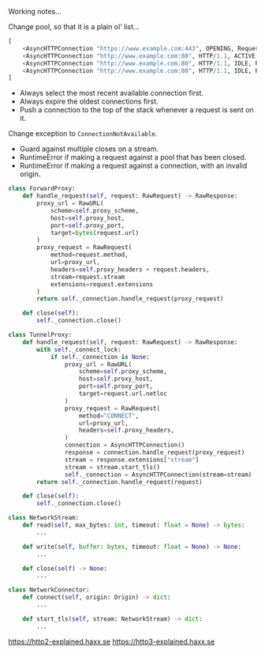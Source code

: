 Working notes...

Change pool, so that it is a plain ol' list...

```python
[
    <AsyncHTTPConnection "https://www.example.com:443", OPENING, Request Count: 1>
    <AsyncHTTPConnection "http://www.example.com:80", HTTP/1.1, ACTIVE, Request Count: 6>
    <AsyncHTTPConnection "http://www.example.com:80", HTTP/1.1, IDLE, Request Count: 1>
    <AsyncHTTPConnection "http://www.example.com:80", HTTP/1.1, IDLE, Request Count: 3>
]
```

* Always select the most recent available connection first.
* Always expire the oldest connections first.
* Push a connection to the top of the stack whenever a request is sent on it.

Change exception to `ConnectionNotAvailable`.

* Guard against multiple closes on a stream.
* RuntimeError if making a request against a pool that has been closed.
* RuntimeError if making a request against a connection, with an invalid origin.

```python
class ForwardProxy:
    def handle_request(self, request: RawRequest) -> RawResponse:
        proxy_url = RawURL(
            scheme=self.proxy_scheme,
            host=self.proxy_host,
            port=self.proxy_port,
            target=bytes(request.url)
        )
        proxy_request = RawRequest(
            method=request.method,
            url=proxy_url,
            headers=self.proxy_headers + request.headers,
            stream=request.stream
            extensions=request.extensions
        )
        return self._connection.handle_request(proxy_request)

    def close(self):
        self._connection.close()
```


```python
class TunnelProxy:
    def handle_request(self, request: RawRequest) -> RawResponse:
        with self._connect_lock:
            if self._connection is None:
                proxy_url = RawURL(
                    scheme=self.proxy_scheme,
                    host=self.proxy_host,
                    port=self.proxy_port,
                    target=request.url.netloc
                )
                proxy_request = RawRequest(
                    method="CONNECT",
                    url=proxy_url,
                    headers=self.proxy_headers,
                )
                connection = AsyncHTTPConnection()
                response = connection.handle_request(proxy_request)
                stream = response.extensions["stream"]
                stream = stream.start_tls()
                self._connection = AsyncHTTPConnection(stream=stream)
        return self._connection.handle_request(request)

    def close(self):
        self._connection.close()
```


```python
class NetworkStream:
    def read(self, max_bytes: int, timeout: float = None) -> bytes:
        ...

    def write(self, buffer: bytes, timeout: float = None) -> None:
        ...

    def close(self) -> None:
        ...
```


```python
class NetworkConnector:
    def connect(self, origin: Origin) -> dict:
        ...

    def start_tls(self, stream: NetworkStream) -> dict:
        ...
```

https://http2-explained.haxx.se
https://http3-explained.haxx.se
